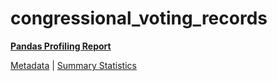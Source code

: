 # congressional_voting_records

[**Pandas Profiling Report**](https://epistasislab.github.io/pmlb/profile/congressional_voting_records.html)

[Metadata](metadata.yaml) | [Summary Statistics](summary_stats.tsv)

